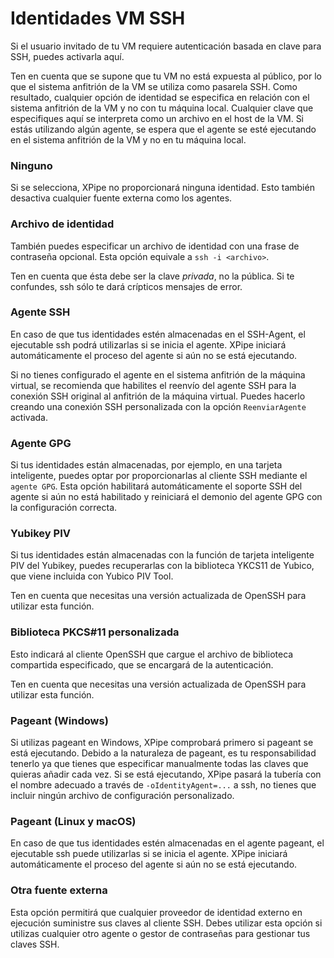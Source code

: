 # Identidades VM SSH

Si el usuario invitado de tu VM requiere autenticación basada en clave para SSH, puedes activarla aquí.

Ten en cuenta que se supone que tu VM no está expuesta al público, por lo que el sistema anfitrión de la VM se utiliza como pasarela SSH.
Como resultado, cualquier opción de identidad se especifica en relación con el sistema anfitrión de la VM y no con tu máquina local.
Cualquier clave que especifiques aquí se interpreta como un archivo en el host de la VM.
Si estás utilizando algún agente, se espera que el agente se esté ejecutando en el sistema anfitrión de la VM y no en tu máquina local.

### Ninguno

Si se selecciona, XPipe no proporcionará ninguna identidad. Esto también desactiva cualquier fuente externa como los agentes.

### Archivo de identidad

También puedes especificar un archivo de identidad con una frase de contraseña opcional.
Esta opción equivale a `ssh -i <archivo>`.

Ten en cuenta que ésta debe ser la clave *privada*, no la pública.
Si te confundes, ssh sólo te dará crípticos mensajes de error.

### Agente SSH

En caso de que tus identidades estén almacenadas en el SSH-Agent, el ejecutable ssh podrá utilizarlas si se inicia el agente.
XPipe iniciará automáticamente el proceso del agente si aún no se está ejecutando.

Si no tienes configurado el agente en el sistema anfitrión de la máquina virtual, se recomienda que habilites el reenvío del agente SSH para la conexión SSH original al anfitrión de la máquina virtual.
Puedes hacerlo creando una conexión SSH personalizada con la opción `ReenviarAgente` activada.

### Agente GPG

Si tus identidades están almacenadas, por ejemplo, en una tarjeta inteligente, puedes optar por proporcionarlas al cliente SSH mediante el `agente GPG`.
Esta opción habilitará automáticamente el soporte SSH del agente si aún no está habilitado y reiniciará el demonio del agente GPG con la configuración correcta.

### Yubikey PIV

Si tus identidades están almacenadas con la función de tarjeta inteligente PIV del Yubikey, puedes recuperarlas
con la biblioteca YKCS11 de Yubico, que viene incluida con Yubico PIV Tool.

Ten en cuenta que necesitas una versión actualizada de OpenSSH para utilizar esta función.

### Biblioteca PKCS#11 personalizada

Esto indicará al cliente OpenSSH que cargue el archivo de biblioteca compartida especificado, que se encargará de la autenticación.

Ten en cuenta que necesitas una versión actualizada de OpenSSH para utilizar esta función.

### Pageant (Windows)

Si utilizas pageant en Windows, XPipe comprobará primero si pageant se está ejecutando.
Debido a la naturaleza de pageant, es tu responsabilidad tenerlo
ya que tienes que especificar manualmente todas las claves que quieras añadir cada vez.
Si se está ejecutando, XPipe pasará la tubería con el nombre adecuado a través de
`-oIdentityAgent=...` a ssh, no tienes que incluir ningún archivo de configuración personalizado.

### Pageant (Linux y macOS)

En caso de que tus identidades estén almacenadas en el agente pageant, el ejecutable ssh puede utilizarlas si se inicia el agente.
XPipe iniciará automáticamente el proceso del agente si aún no se está ejecutando.

### Otra fuente externa

Esta opción permitirá que cualquier proveedor de identidad externo en ejecución suministre sus claves al cliente SSH. Debes utilizar esta opción si utilizas cualquier otro agente o gestor de contraseñas para gestionar tus claves SSH.
